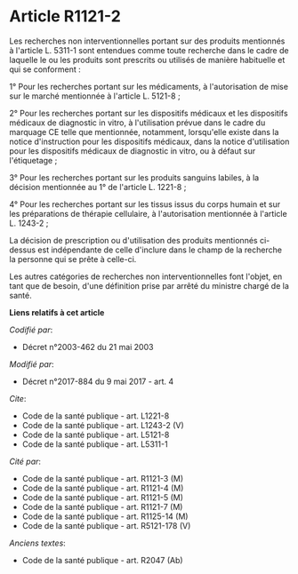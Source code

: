 # Article R1121-2

Les recherches non interventionnelles portant sur des produits mentionnés à l'article L. 5311-1 sont entendues comme toute
recherche dans le cadre de laquelle le ou les produits sont prescrits ou utilisés de manière habituelle et qui se
conforment : 

1° Pour les recherches portant sur les médicaments, à l'autorisation de mise sur le marché mentionnée à l'article L.
5121-8 ; 

2° Pour les recherches portant sur les dispositifs médicaux et les dispositifs médicaux de diagnostic in vitro, à
l'utilisation prévue dans le cadre du marquage CE telle que mentionnée, notamment, lorsqu'elle existe dans la notice
d'instruction pour les dispositifs médicaux, dans la notice d'utilisation pour les dispositifs médicaux de diagnostic in
vitro, ou à défaut sur l'étiquetage ; 

3° Pour les recherches portant sur les produits sanguins labiles, à la décision mentionnée au 1° de l'article L. 1221-8 ; 

4° Pour les recherches portant sur les tissus issus du corps humain et sur les préparations de thérapie cellulaire, à
l'autorisation mentionnée à l'article L. 1243-2 ; 

La décision de prescription ou d'utilisation des produits mentionnés ci-dessus est indépendante de celle d'inclure dans le
champ de la recherche la personne qui se prête à celle-ci. 

Les autres catégories de recherches non interventionnelles font l'objet, en tant que de besoin, d'une définition prise par
arrêté du ministre chargé de la santé.

**Liens relatifs à cet article**

_Codifié par_:

  - Décret n°2003-462 du 21 mai 2003

_Modifié par_:

  - Décret n°2017-884 du 9 mai 2017 - art. 4

_Cite_:

  - Code de la santé publique - art. L1221-8
  - Code de la santé publique - art. L1243-2 (V)
  - Code de la santé publique - art. L5121-8
  - Code de la santé publique - art. L5311-1

_Cité par_:

  - Code de la santé publique - art. R1121-3 (M)
  - Code de la santé publique - art. R1121-4 (M)
  - Code de la santé publique - art. R1121-5 (M)
  - Code de la santé publique - art. R1121-7 (M)
  - Code de la santé publique - art. R1125-14 (M)
  - Code de la santé publique - art. R5121-178 (V)

_Anciens textes_:

  - Code de la santé publique - art. R2047 (Ab)
